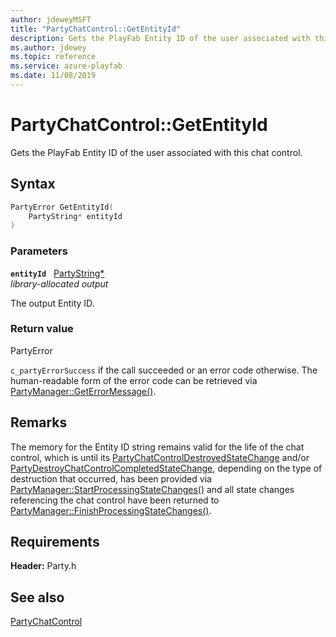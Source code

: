 ```yaml
---
author: jdeweyMSFT
title: "PartyChatControl::GetEntityId"
description: Gets the PlayFab Entity ID of the user associated with this chat control.
ms.author: jdewey
ms.topic: reference
ms.service: azure-playfab
ms.date: 11/08/2019
---
```


# PartyChatControl::GetEntityId  

Gets the PlayFab Entity ID of the user associated with this chat control.  

## Syntax  
  
```cpp
PartyError GetEntityId(  
    PartyString* entityId  
)  
```  
  
### Parameters  
  
**`entityId`** &nbsp; [PartyString*](../../../typedefs.md)  
*library-allocated output*  
  
The output Entity ID.  
  
  
### Return value  
PartyError
  
```c_partyErrorSuccess``` if the call succeeded or an error code otherwise. The human-readable form of the error code can be retrieved via [PartyManager::GetErrorMessage()](../../PartyManager/methods/partymanager_geterrormessage.md).
  
## Remarks  
  
The memory for the Entity ID string remains valid for the life of the chat control, which is until its [PartyChatControlDestroyedStateChange](../../../structs/partychatcontroldestroyedstatechange.md) and/or [PartyDestroyChatControlCompletedStateChange](../../../structs/partydestroychatcontrolcompletedstatechange.md), depending on the type of destruction that occurred, has been provided via [PartyManager::StartProcessingStateChanges()](../../PartyManager/methods/partymanager_startprocessingstatechanges.md) and all state changes referencing the chat control have been returned to [PartyManager::FinishProcessingStateChanges()](../../PartyManager/methods/partymanager_finishprocessingstatechanges.md).
  
## Requirements  
  
**Header:** Party.h
  
## See also  
[PartyChatControl](../partychatcontrol.md)  

  
  
